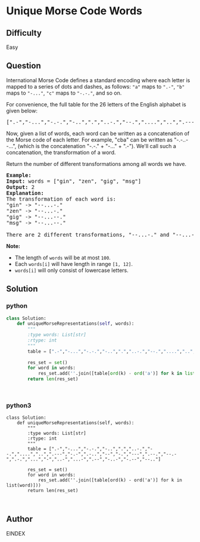 # Unique Morse Code Words

## Difficulty
Easy

## Question
<p>International Morse Code defines a standard encoding where each letter is mapped to a series of dots and dashes, as follows: <code>&quot;a&quot;</code> maps to <code>&quot;.-&quot;</code>, <code>&quot;b&quot;</code> maps to <code>&quot;-...&quot;</code>, <code>&quot;c&quot;</code> maps to <code>&quot;-.-.&quot;</code>, and so on.</p>

<p>For convenience, the full table for the 26 letters of the English alphabet is given below:</p>

<pre>
[&quot;.-&quot;,&quot;-...&quot;,&quot;-.-.&quot;,&quot;-..&quot;,&quot;.&quot;,&quot;..-.&quot;,&quot;--.&quot;,&quot;....&quot;,&quot;..&quot;,&quot;.---&quot;,&quot;-.-&quot;,&quot;.-..&quot;,&quot;--&quot;,&quot;-.&quot;,&quot;---&quot;,&quot;.--.&quot;,&quot;--.-&quot;,&quot;.-.&quot;,&quot;...&quot;,&quot;-&quot;,&quot;..-&quot;,&quot;...-&quot;,&quot;.--&quot;,&quot;-..-&quot;,&quot;-.--&quot;,&quot;--..&quot;]</pre>

<p>Now, given a list of words, each word can be written as a concatenation of the Morse code of each letter. For example, &quot;cba&quot; can be written as &quot;-.-..--...&quot;, (which is the concatenation &quot;-.-.&quot; + &quot;-...&quot; + &quot;.-&quot;). We&#39;ll call such a concatenation, the transformation&nbsp;of a word.</p>

<p>Return the number of different transformations among all words we have.</p>

<pre>
<strong>Example:</strong>
<strong>Input:</strong> words = [&quot;gin&quot;, &quot;zen&quot;, &quot;gig&quot;, &quot;msg&quot;]
<strong>Output:</strong> 2
<strong>Explanation: </strong>
The transformation of each word is:
&quot;gin&quot; -&gt; &quot;--...-.&quot;
&quot;zen&quot; -&gt; &quot;--...-.&quot;
&quot;gig&quot; -&gt; &quot;--...--.&quot;
&quot;msg&quot; -&gt; &quot;--...--.&quot;

There are 2 different transformations, &quot;--...-.&quot; and &quot;--...--.&quot;.
</pre>

<p><strong>Note:</strong></p>

<ul>
	<li>The length of <code>words</code> will be at most <code>100</code>.</li>
	<li>Each <code>words[i]</code> will have length in range <code>[1, 12]</code>.</li>
	<li><code>words[i]</code> will only consist of lowercase letters.</li>
</ul>


## Solution
### python
```python
class Solution:
    def uniqueMorseRepresentations(self, words):
        """
        :type words: List[str]
        :rtype: int
        """
        table = [".-","-...","-.-.","-..",".","..-.","--.","....","..",".---","-.-",".-..","--","-.","---",".--.","--.-",".-.","...","-","..-","...-",".--","-..-","-.--","--.."]
        
        res_set = set()
        for word in words:
            res_set.add(''.join([table[ord(k) - ord('a')] for k in list(word)]))
        return len(res_set)
            
        

```
### python3
```python3
class Solution:
    def uniqueMorseRepresentations(self, words):
        """
        :type words: List[str]
        :rtype: int
        """
        table = [".-","-...","-.-.","-..",".","..-.","--.","....","..",".---","-.-",".-..","--","-.","---",".--.","--.-",".-.","...","-","..-","...-",".--","-..-","-.--","--.."]
        
        res_set = set()
        for word in words:
            res_set.add(''.join([table[ord(k) - ord('a')] for k in list(word)]))
        return len(res_set)
            
        
```

## Author
EINDEX